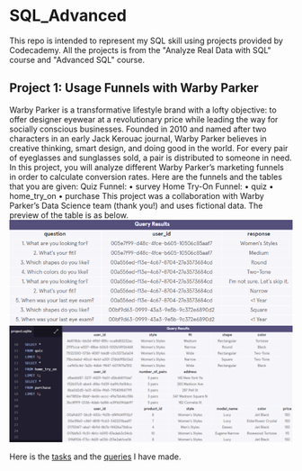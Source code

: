 # SQL_Advanced

This repo is intended to represent my SQL skill using projects provided by Codecademy. All the projects is from the "Analyze Real Data with SQL" course and "Advanced SQL" course.

## Project 1: Usage Funnels with Warby Parker
Warby Parker is a transformative lifestyle brand with a lofty objective: to offer designer eyewear at a revolutionary price while leading the way for socially conscious businesses. Founded in 2010 and named after two characters in an early Jack Kerouac journal, Warby Parker believes in creative thinking, smart design, and doing good in the world. For every pair of eyeglasses and sunglasses sold, a pair is distributed to someone in need.
In this project, you will analyze different Warby Parker’s marketing funnels in order to calculate conversion rates. Here are the funnels and the tables that you are given:
Quiz Funnel:
•	survey
Home Try-On Funnel:
•	quiz
•	home_try_on
•	purchase
This project was a collaboration with Warby Parker’s Data Science team (thank you!) and uses fictional data.
The preview of the table is as below.
![n](https://github.com/fafafwzn/SQL_Advanced/blob/main/survey.PNG)
![n](https://github.com/fafafwzn/SQL_Advanced/blob/main/funnels_database.PNG)

Here is the <a href="https://github.com/fafafwzn/SQL_Advanced/blob/main/tasks1.txt" target="_blank">tasks</a> and the <a href="https://github.com/fafafwzn/SQL_Advanced/blob/main/queries1.txt" target="_blank">queries</a> I have made.
